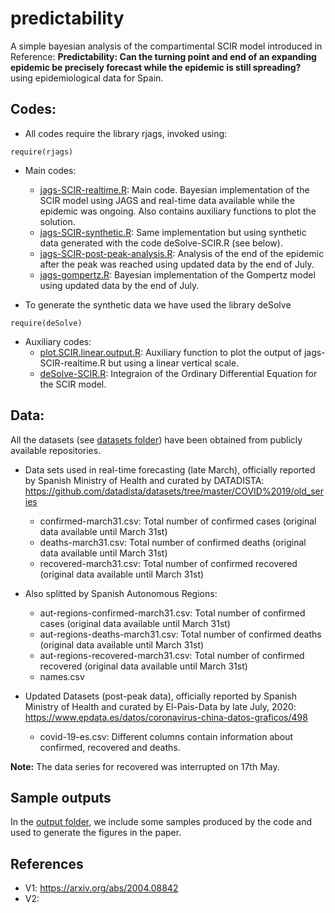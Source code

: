 # predictability
A simple bayesian analysis of the compartimental SCIR model introduced in Reference: **Predictability: Can the turning point and end of an expanding epidemic be precisely forecast while the epidemic is still spreading?** using epidemiological data for Spain.
## Codes:
- All codes require the library rjags, invoked using: 
```{r}
require(rjags)
```
- Main codes:
  + [jags-SCIR-realtime.R](https://github.com/mariocastro73/predictability/blob/master/jags-SCIR-realtime.R): Main code. Bayesian implementation of the SCIR model using JAGS and real-time data available while the epidemic was ongoing. Also contains auxiliary functions to plot the solution. 
  + [jags-SCIR-synthetic.R](https://github.com/mariocastro73/predictability/blob/master/jags-SCIR-synthetic.R): Same implementation but using synthetic data generated with the code deSolve-SCIR.R (see below).
  + [jags-SCIR-post-peak-analysis.R](https://github.com/mariocastro73/predictability/blob/master/jags-SCIR-post-peak-analysis.R): Analysis of the end of the epidemic after the peak was reached using updated data by the end of July.
  + [jags-gompertz.R](https://github.com/mariocastro73/predictability/blob/master/jags-gompertz.R): Bayesian implementation of the Gompertz model using updated data by the end of July.
 
- To generate the synthetic data we have used the library deSolve
```{r}
require(deSolve)
```
- Auxiliary codes:
  + [plot.SCIR.linear.output.R](https://github.com/mariocastro73/predictability/blob/master/plot.SCIR.linear.output.R): Auxiliary function to plot the output of jags-SCIR-realtime.R but using a linear vertical scale.
  + [deSolve-SCIR.R](https://github.com/mariocastro73/predictability/blob/master/deSolve-SCIR.R): Integraion of the Ordinary Differential Equation for the SCIR model.


## Data:
All the datasets (see [datasets folder](https://github.com/mariocastro73/predictability/tree/master/datasets)) have been obtained from publicly available repositories. 
- Data sets used in real-time forecasting (late March), officially reported by Spanish Ministry of Health and curated by DATADISTA: 
https://github.com/datadista/datasets/tree/master/COVID%2019/old_series
  + confirmed-march31.csv: Total number of confirmed cases (original data available until March 31st)
  + deaths-march31.csv: Total number of confirmed deaths (original data available until March 31st)
  + recovered-march31.csv: Total number of confirmed recovered (original data available until March 31st)


- Also splitted by Spanish Autonomous Regions:
  + aut-regions-confirmed-march31.csv: Total number of confirmed cases (original data available until March 31st)
  + aut-regions-deaths-march31.csv: Total number of confirmed deaths (original data available until March 31st)
  + aut-regions-recovered-march31.csv: Total number of confirmed recovered (original data available until March 31st)
  + names.csv


- Updated Datasets (post-peak data), officially reported by Spanish Ministry of Health and curated by El-Pais-Data by late July, 2020:
https://www.epdata.es/datos/coronavirus-china-datos-graficos/498
  + covid-19-es.csv: Different columns contain information about confirmed, recovered and deaths.

**Note:** The data series for recovered was interrupted on 17th May. 

## Sample outputs
In the [output folder](https://github.com/mariocastro73/predictability/tree/master/output), we include some samples produced by the code and used to generate the figures in the paper.

## References
- V1: https://arxiv.org/abs/2004.08842
- V2: 
